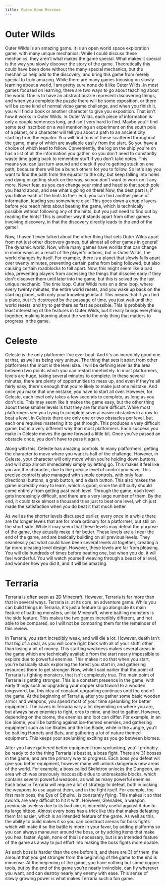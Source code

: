 ```yaml
---
title: Video Game Reviews
---
```

# Outer Wilds

Outer Wilds is an amazing game. It is an open world space exploration game, with many unique mechanics. While I could discuss these mechanics, they aren't what makes the game special. What makes it special is the way you slowly discover the story of the game. Theoretically this could have been done without the many special mechanics, but the mechanics help add to the discovery, and bring this game from merely special to truly amazing. While there are many games focusing on slowly learning about a world, I am pretty sure none do it like Outer Wilds. In most games focused on learning, there are two ways to go about teaching about the world. One is to have an abstract puzzle represent discovering things, and when you complete the puzzle there will be some exposition, or there will be some kind of normal video game challenge, and when you finish it, you will find a book or another character to give you exposition. That isn't how it works in Outer Wilds. In Outer Wilds, each piece of information is only a couple sentences long, and isn't very hard to find. Maybe you'll find some text inscribed on a wall mentioning an experiment on the south pole of a planet, or a character will tell you about a path to an ancient city starting from the equator. You will find tons of these scattered throughout the game, many of which are available easily from the start. So you have a choice of which lead to follow. Conveniently, the log on the ship you're on has a list of all the information you gather, so you don't need to constantly waste time going back to remember stuff if you don't take notes. This means you can just turn around and check if you're getting stuck on one path, because there will be a bunch others for you to follow. So let's say you want to find the path from the equator to the city, but keep falling into holes and dying or getting stuck on the way, so you don't want to work on it any more. Never fear, as you can change your mind and head to that south pole you heard about, and see what's going on there! Now, the best part is, if you follow each of the hints to their end, you can find another piece of information, leading you somewhere else! This goes down a couple layers before you reach hints about beating the game, which is technically possible without following any of the hints, but you just need to find out by reading the hints! This is another way it stands apart from other games involving discovery, in that the discovery directly leads to the end of the game!

Now, I haven't even talked about the other thing that sets Outer Wilds apart from not just other discovery games, but almost all other games in general! The dynamic world. Now, while many games have worlds that can change in minor ways as a result of the player's actions, but in Outer Wilds, the world changes by itself. For example, there is a planet that slowly falls apart over twenty minutes, preventing certain paths from being followed, but also causing certain roadblocks to fall apart. Now, this might seem like a bad idea, preventing players from accessing the things that dissolve early if they don't discover them until later into the game, but this is solved by the last unique mechanic. The time loop. Outer Wilds runs on a time loop, where every twenty minutes, the entire world resets, and you wake up back on the starting planet, with only your knowledge intact. This means that if you find a place, but it's destroyed by the passage of time, you just wait until the world resets, and try to get there as fast as possible. This is probably the least interesting of the features in Outer Wilds, but it really brings everything together, making learning about the world the only thing that matters to progress in the game.

# Celeste

Celeste is the only platformer I've ever beat. And it's an incredibly good one at that, as well as being very unique. The thing that sets it apart from other platformers the most is the level size. I will be defining level as the area between two points which you can restart indefinitely. In most platformers, levels are huge, taking several minutes to complete. In these several minutes, there are plenty of opportunities to mess up, and even if they're all fairly easy, there's enough that you're likely to make just one mistake. And once you make that one mistake, you have to start all over. However, for Celeste, each level only takes a few seconds to complete, as long as you don't die. This may seem like it makes the game easy, but the other thing about these smaller levels is that they are far more difficult. While most platformers see you trying to complete several easier obstacles in a row to beat a level, in Celeste there are only one or two obstacles per level, but each one requires mastering it to get through. This produces a very difficult game, but in a very different way than most platformers. Each success you make in Celeste moves the game forward a little bit. Once you've passed an obstacle once, you don't have to pass it again.

Along with this, Celeste has amazing controls. In many platformers, getting the character to move where you want is half of the challenge. However, in Celeste, your character will only move when you're holding down buttons, and will stop almost immediately simply by letting go. This makes it feel like you are the character, due to the precise level of control you have. This precise control is also managed with simple controls, with only four directional buttons, a grab button, and a dash button. This also makes the game incredibly easy to learn, which is good, since the difficulty should come entirely from getting past each level. Through the game, each level gets increasingly difficult, and there are a very large number of them. By the end, it could take almost a thousand tries just to beat one level, which just made the satisfaction when you do beat it that much better.

As well as the shorter levels discussed earlier, every once in a while there are far longer levels that are for more ordinary for a platformer, but still on the short side. While it may seem that these levels may defeat the purpose of the game, they actually make it far better. These levels are all near the end of the game, and are basically building on all previous levels. They seamlessly put what could have been several levels all together, creating a far more pleasing level design. However, these levels are far from pleasing. You will die hundreds of times before beating one, but when you do, it will feel wonderful. You will watch yourself weaving through a beast of a level, and wonder how you did it, and it will be amazing.

# Terraria

Terraria is often seen as 2D Minecraft. However, Terraria is far more than that in several ways. Terraria is, at its core, an adventure game. While you can build things in Terraria, it's just a feature to go alongside its main feature of battling monsters, unlike Minecraft, where battling monsters is the side feature. This makes the two games incredibly different, and not able to be compared, so I will not be comparing them for the remainder of this review.

In Terraria, you start incredibly weak, and will die a lot. However, death isn't that big of a deal, as you will come right back with all of your stuff, other than losing a bit of money. This starting weakness makes several areas in the game which are technically available from the start nearly impossible to explore due to powerful enemies. This makes it so that when you start, you're basically stuck exploring the forest you start in, and gathering resources there to get stronger. Now, while I said earlier that the point of Terraria is fighting monsters, that isn't completely true. The main point of Terraria is getting stronger. This is a constant presence in the game, with early things such as upgrading your copper shortsword to a wooden longsword, but this idea of constant upgrading continues until the end of the game. At the beginning of Terraria, after you gather some basic wooden armor and weapons, you spend most of your time spelunking for better equipment. The caves in Terraria vary a lot depending on where you are, but always have enemies to fight, ores to mine, and loot to gather. However, depending on the biome, the enemies and loot can differ. For example, in an Ice biome, you'll be battling against ice-themed enemies, and gathering equipment such as Ice Skates and the Ice Blade, while in the Jungle, you'll be battling Hornets and Bats, and gathering a lot of nature themed equipment. This keeps your spelunking exciting as you go between biomes.

After you have gathered better equipment from spelunking, you'll probably be ready to do the thing Terraria is best at, a boss fight. There are 31 bosses in the game, and are the primary way to progress. Each boss you defeat will give you better equipment, however many will unlock dangerous new areas of the world. For example, a boss called Skeletron unlocks the Dungeon, an area which was previously inaccessible due to unbreakable blocks, which contains several powerful weapons, as well as many powerful enemies. Each boss in Terraria will require a lot of strategy to defeat, both in picking the weapons to use against them, and in the fight itself. For example, the first main boss, the Eye of Cthulhu, is constantly flying. This makes it so that swords are very difficult to hit it with. However, Grenades, a weapon previously useless due to its bad aim, is incredibly useful against it due to its large hitbox. Almost every boss has a trick like this that makes defeating them far easier, which is an intended feature of the game. As well as this, the ability to build makes it so you can construct arenas for boss fights which will make it so the battle is more in your favor, by adding platforms so you can always maneuver around the boss, or by adding items that make you heal faster. Again, none of this is necessary, but is an intended feature of the game as a way to put effort into making the boss fights more doable.

As each boss is harder than the one before it, and there are 31 of them, the amount that you get stronger from the beginning of the game to the end is immense. At the beginning of the game, you have nothing but some copper tools, but by the end of the game you're nearly invincible, can fly wherever you want, and can destroy nearly any enemy with ease. This sense of slowly growing power is what makes Terraria such a fun game.
